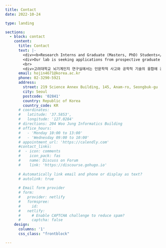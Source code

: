 ```yaml
---
title: Contact
date: 2022-10-24

type: landing

sections:
  - block: contact
    content:
      title: Contact
      text: |-
        <div><b>Research Interns and Graduate (Masters, PhD) Students</b><div>
        <div>Our lab is seeking applications from prospective graduate students, particularly those passionate about exploring perception and cognition, with a background or strong interest in machine learning or deep learning. Selected candidates will have the exceptional opportunity to work on deep neural network modeling, neuroimaging data analysis, and the development of diverse psychological experiments. To this end, research internships are highly encouraged as they offer prospective candidates a chance to explore this interdisciplinary field while gaining firsthand insight into the PhD experience within our team. If you are interested in joining our team, please email your CV, transcript, and a summary of your research interests.</div>
        <br>
        <div>고려대학교 뇌기계인지 연구실에서는 인문학적 사고와 공학적 기술의 융합에 관심 있는 대학원생 및 학부 연구생을 모집합니다. 심리학 전공자이면서 머신러닝/딥러닝 적용이나 뇌영상 데이터 분석에 도전해보고 싶은 분들, 그리고 컴퓨터 공학 전공자로서 인간의 인지 과정을 깊이 탐구하고 싶은 분들 모두 환영합니다. 특히, 연구 주제와 연구실 분위기를 직접 경험할 수 있는 연구 인턴십 프로그램에 먼저 참여하시는 것을 적극 권장드립니다. 지원 희망자는 이력서(CV), 성적증명서, 그리고 간단한 연구 계획서를 아래 이메일로 보내주시기 바랍니다.<div>
      email: hojin4671@korea.ac.kr
      phone: 02-3290-5921
      address:
        street: 219 Science Annex Building, 145, Anam-ro, Seongbuk-gu 
        city: Seoul
        postcode: '02841'
        country: Republic of Korea
        country_code: KR
      # coordinates:
      #   latitude: '37.5853', 
      #   longitude: '127.0284'
      # directions: 204 Woo Jung Informatics Building
      # office_hours:
      #   - 'Monday 10:00 to 13:00'
      #   - 'Wednesday 09:00 to 10:00'
      # appointment_url: 'https://calendly.com'
      #contact_links:
      #  - icon: comments
      #    icon_pack: fas
      #    name: Discuss on Forum
      #    link: 'https://discourse.gohugo.io'
    
      # Automatically link email and phone or display as text?
      # autolink: true
    
      # Email form provider
      # form:
      #   provider: netlify
      #   formspree:
      #     id:
      #   netlify:
      #     # Enable CAPTCHA challenge to reduce spam?
      #     captcha: false
    design:
      columns: '1'
      css_class: "frontblock"

---
```

